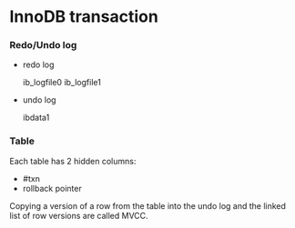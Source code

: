 # InnoDB transaction

### Redo/Undo log

- redo log

  ib_logfile0 ib_logfile1

- undo log

  ibdata1

### Table

Each table has 2 hidden columns:
- #txn 
- rollback pointer 

Copying a version of a row from the table into the undo log and the linked list of row versions are called MVCC.

